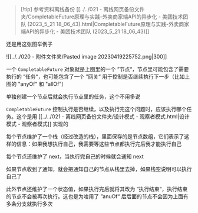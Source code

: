 
> [!tip] 参考资料离线备份
> [[../../021 - 离线网页备份文件夹/CompletableFuture原理与实践-外卖商家端API的异步化 - 美团技术团队 (2023_5_21 18_06_43).html|CompletableFuture原理与实践-外卖商家端API的异步化 - 美团技术团队 (2023_5_21 18_06_43)]]

还是用这张图举例子

![[../../020 - 附件文件夹/Pasted image 20230419225752.png|300]]

一个 `CompletableFuture` 对象就是上图里的一个 ”节点“，节点里可能包含了需要执行的 ”任务“，也可能包含了一个 ”网关“ 用于控制是否继续执行下一步（比如上图的 "anyOf" 和 "allOf"）

单独创建一个节点后就会执行节点里的任务，这个不用多说

`CompletableFuture` 控制执行是否继续，以及执行完这个问题时，应该执行哪个任务。这个是用 [[../../021 - 离线网页备份文件夹/设计模式 - 观察者模式.html|设计模式 - 观察者模式]] 实现的

每个节点维护了一个栈（经过改造的栈），里面保存的是节点数组，它们表示了这样的信息：如果我想执行自己，我需要等这些节点都执行完后我才能执行自己

每个节点还维护了 next，当执行完自己的时候就会通知 next

如果节点收到了通知，就会把通知自己的节点从栈里去掉，如果栈空说明可以执行自己了

此外节点还维护了一个状态值，如果执行完后就将其改为 ”执行结束“，执行结束的节点不会被再次执行。这也是为啥用了 ”anuOf“ 后后面的节点不会因为上面有多条分支就执行多次